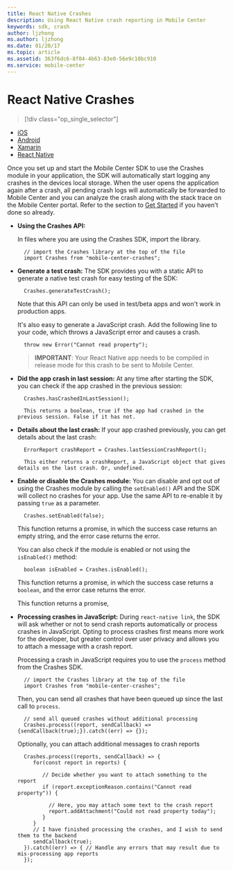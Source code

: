 ```yaml
---
title: React Native Crashes
description: Using React Native crash reporting in Mobile Center
keywords: sdk, crash
author: ljzhong
ms.author: ljzhong
ms.date: 01/20/17
ms.topic: article
ms.assetid: 363f6dc6-8f04-4b63-83e0-56e9c10bc910
ms.service: mobile-center
---
```


# React Native Crashes

> [!div class="op_single_selector"]
- [iOS](ios.md)
- [Android](android.md)
- [Xamarin](xamarin.md)
- [React Native](react-native.md)

Once you set up and start the Mobile Center SDK to use the Crashes module in your application, the SDK will automatically start logging any crashes in the devices local storage. When the user opens the application again after a crash, all pending crash logs will automatically be forwarded to Mobile Center and you can analyze the crash along with the stack trace on the Mobile Center portal. Refer to the section to [Get Started](/sdk/React-Native/getting-started) if you haven't done so already.

* **Using the Crashes API:**

   In files where you are using the Crashes SDK, import the library.

        // import the Crashes library at the top of the file
        import Crashes from "mobile-center-crashes";

* **Generate a test crash:** The SDK provides you with a static API to generate a native test crash for easy testing of the SDK:

        Crashes.generateTestCrash();

    Note that this API can only be used in test/beta apps and won't work in production apps.

    It's also easy to generate a JavaScript crash. Add the following line to your code, which throws a JavaScript error and causes a crash.

        throw new Error("Cannot read property");

    > **IMPORTANT**: Your React Native app needs to be compiled in release mode for this crash to be sent to Mobile Center.

* **Did the app crash in last session:** At any time after starting the SDK, you can check if the app crashed in the previous session:

        Crashes.hasCrashedInLastSession();

        This returns a boolean, true if the app had crashed in the previous session. False if it has not.

* **Details about the last crash:** If your app crashed previously, you can get details about the last crash:

        ErrorReport crashReport = Crashes.lastSessionCrashReport();

        This either returns a crashReport, a JavaScript object that gives details on the last crash. Or, undefined.

* **Enable or disable the Crashes module:**  You can disable and opt out of using the Crashes module by calling the `setEnabled()` API and the SDK will collect no crashes for your app. Use the same API to re-enable it by passing `true` as a parameter.

        Crashes.setEnabled(false);

    This function returns a promise, in which the success case returns an empty string, and the error case returns the error.

    You can also check if the module is enabled or not using the `isEnabled()` method:

        boolean isEnabled = Crashes.isEnabled();

    This function returns a promise, in which the success case returns a `boolean`, and the error case returns the error.

    This function returns a promise,

* <a name="process-javascript"></a>**Processing crashes in JavaScript:** During `react-native link`, the SDK will ask whether or not to send crash reports automatically or process crashes in JavaScript. Opting to process crashes first means more work for the developer, but greater control over user privacy and allows you to attach a message with a crash report.

   Processing a crash in JavaScript requires you to use the `process` method from the Crashes SDK.

        // import the Crashes library at the top of the file
        import Crashes from "mobile-center-crashes";

   Then, you can send all crashes that have been queued up since the last call to `process`.

        // send all queued crashes without additional processing
        Crashes.process((report, sendCallback) => {sendCallback(true);}).catch((err) => {});

   Optionally, you can attach additional messages to crash reports

        Crashes.process((reports, sendCallback) => {
           for(const report in reports) {

              // Decide whether you want to attach something to the report
              if (report.exceptionReason.contains("Cannot read property")) {

                // Here, you may attach some text to the crash report
                report.addAttachment("Could not read property today");
              }
           }
           // I have finished processing the crashes, and I wish to send them to the backend
           sendCallback(true);
        }).catch((err) => { // Handle any errors that may result due to mis-processing app reports
        });
